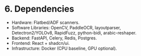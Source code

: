 # 6. Dependencies
- Hardware: Flatbed/ADF scanners.
- Software Libraries: OpenCV, PaddleOCR, layoutparser, Detectron2/YOLOv8, RapidFuzz, python-bidi, arabic-reshaper.
- Backend: FastAPI, Celery, Redis, Postgres.
- Frontend: React + shadcn/ui.
- Infrastructure: Docker (CPU baseline, GPU optional).
